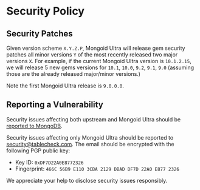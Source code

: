 # Security Policy

## Security Patches

Given version scheme `X.Y.Z.P`, Mongoid Ultra will release gem security patches all minor versions `Y` of the most recently released two major versions `X`. For example, if the current Mongoid Ultra version is `10.1.2.15`, we will release 5 new gems versions for `10.1`, `10.0`, `9.2`, `9.1`, `9.0` (assuming those are the already released major/minor versions.)

Note the first Mongoid Ultra release is `9.0.0.0`.

## Reporting a Vulnerability

Security issues affecting both upstream and Mongoid Ultra should be [reported to MongoDB](https://www.mongodb.com/docs/manual/tutorial/create-a-vulnerability-report/).

Security issues affecting only Mongoid Ultra should be reported to [security@tablecheck.com](mailto:security@tablecheck.com).
The email should be encrypted with the following PGP public key:

* Key ID: `0xDF7D22A0E8772326`
* Fingerprint: `466C 56B9 E110 3CBA 2129 DBAD DF7D 22A0 E877 2326`

We appreciate your help to disclose security issues responsibly.
